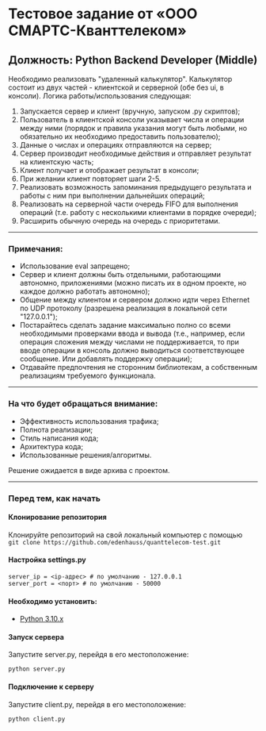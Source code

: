 # Тестовое задание от «ООО СМАРТС-Кванттелеком»
## Должность: Python Backend Developer (Middle)

Необходимо реализовать "удаленный калькулятор". Калькулятор состоит из двух частей - клиентской и серверной (обе без ui, в консоли). Логика работы/использования следующая:
1.	Запускается сервер и клиент (вручную, запуском .py скриптов);
2.	Пользователь в клиентской консоли указывает числа и операции между ними (порядок и правила указания могут быть любыми, но обязательно их необходимо предоставить пользователю);
3.	Данные о числах и операциях отправляются на сервер;
4.	Сервер производит необходимые действия и отправляет результат на клиентскую часть;
5.	Клиент получает и отображает результат в консоли;
6.	При желании клиент повторяет шаги 2-5.
7.	Реализовать возможность запоминания предыдущего результата и работы с ним при выполнении дальнейших операций;
8.	Реализовать на серверной части очередь FIFO для выполнения операций (т.е. работу с несколькими клиентами в порядке очереди);
9.	Расширить обычную очередь на очередь с приоритетами.

---

### Примечания:
*	Использование eval запрещено;
*	Сервер и клиент должны быть отдельными, работающими автономно, приложениями (можно писать их в одном проекте, но каждое должно работать автономно);
*	Общение между клиентом и сервером должно идти через Ethernet по UDP протоколу (разрешена реализация в локальной сети "127.0.0.1");
*	Постарайтесь сделать задание максимально полно со всеми необходимыми проверками ввода и вывода (т.е., например, если операция сложения между числами не поддерживается, то при вводе операции в консоль должно выводиться соответствующее сообщение. Или добавлять поддержку операции);
*	Отдавайте предпочтения не сторонним библиотекам, а собственным реализациям требуемого функционала.

---

### На что будет обращаться внимание:
*	Эффективность использования трафика;
*	Полнота реализации;
*	Стиль написания кода;
*	Архитектура кода;
*	Использованные решения/алгоритмы.

Решение ожидается в виде архива с проектом.

---

### Перед тем, как начать

#### Клонирование репозитория

Клонируйте репозиторий на свой локальный компьютер с помощью\
`git clone https://github.com/edenhauss/quanttelecom-test.git`

#### Настройка settings.py

```
server_ip = <ip-адрес> # по умолчанию - 127.0.0.1
server_port = <порт> # по умолчанию - 50000
```

#### Необходимо установить:

* [Python 3.10.x](https://www.python.org/downloads/release/python-3100/)

#### Запуск сервера

Запустите server.py, перейдя в его местоположение:
```
python server.py
```

#### Подключение к серверу

Запустите client.py, перейдя в его местоположение:
```
python client.py
```